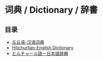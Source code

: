 # 词典 / Dictionary / 辞書

## 目录

- [丘丘语-汉语词典](dictionary-zh.md)
- [Hilichurlian-English Dictionary](dictionary-en.md)
- [ヒルチャール語ー日本語辞典](dictionary-ja.md)
